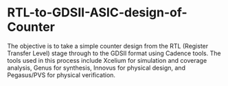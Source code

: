# RTL-to-GDSII-ASIC-design-of-Counter
The objective is to take a simple counter design from the RTL (Register Transfer Level) stage through to the GDSII format using Cadence tools. The tools used in this process include Xcelium for simulation and coverage analysis, Genus for synthesis, Innovus for physical design, and Pegasus/PVS for physical verification.
